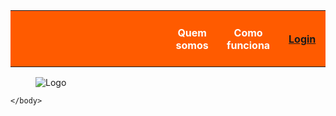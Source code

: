 <html>
	<head>
	</head>
	<body>
		<table>
		<tbody>
			<tr height="90">
				<th width="2000" style="background-color:#FF5B00"> </th>
				<th width="175" style="color: white; background-color:#FF5B00"> Quem somos </th>
				<th width="175" style="color: white; background-color:#FF5B00"> Como funciona </th>
				<th width="175" style="color: white; background-color:#FF5B00"> <a href=“responde-ai/login”> Login </a> </th>
			</tr>
		</tbody>
		</table>
	<figure>
		<img src="RespondeAi.png" alt="Logo">
	</figure>

	</body>

</html>

